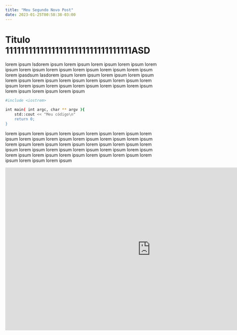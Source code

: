 ```yaml
---
title: "Meu Segundo Novo Post"
date: 2023-01-25T00:58:38-03:00
---
```


# Titulo 111111111111111111111111111111111ASD

lorem ipsum lsdorem ipsum lorem ipsum lorem ipsum lorem ipsum lorem ipsum lorem ipsum lorem ipsum lorem ipsum lorem ipsum lorem ipsum lorem ipasdsum lasdorem ipsum lorem ipsum lorem ipsum lorem ipsum lorem ipsum lorem ipsum lorem ipsum lorem ipsum lorem ipsum lorem ipsum lorem ipsum lorem ipsum lorem ipsum lorem ipsum lorem ipsum lorem ipsum lorem ipsum lorem ipsum

```sh
#include <iostrem>

int main( int argc, char ** argv ){
    std::cout << "Meu código\n"
    return 0;
}
```

lorem ipsum lorem ipsum lorem ipsum lorem ipsum lorem ipsum lorem ipsum lorem ipsum lorem ipsum lorem ipsum lorem ipsum lorem ipsum lorem ipsum lorem ipsum lorem ipsum lorem ipsum lorem ipsum lorem ipsum lorem ipsum lorem ipsum lorem ipsum lorem ipsum lorem ipsum lorem ipsum lorem ipsum lorem ipsum lorem ipsum lorem ipsum lorem ipsum lorem ipsum lorem ipsum

<iframe width="915" height="515" src="https://www.youtube.com/embed/SDtFO6ZZtMk" title="YouTube video player" frameborder="0" allow="accelerometer; autoplay; clipboard-write; encrypted-media; gyroscope; picture-in-picture" allowfullscreen></iframe>


